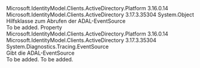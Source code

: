 <Type Name="AdalOption" FullName="Microsoft.IdentityModel.Clients.ActiveDirectory.AdalOption">
  <TypeSignature Language="C#" Value="public static class AdalOption" />
  <TypeSignature Language="ILAsm" Value=".class public auto ansi abstract sealed beforefieldinit AdalOption extends System.Object" />
  <TypeSignature Language="DocId" Value="T:Microsoft.IdentityModel.Clients.ActiveDirectory.AdalOption" />
  <TypeSignature Language="VB.NET" Value="Public Class AdalOption" />
  <TypeSignature Language="F#" Value="type AdalOption = class" />
  <AssemblyInfo>
    <AssemblyName>Microsoft.IdentityModel.Clients.ActiveDirectory.Platform</AssemblyName>
    <AssemblyVersion>3.16.0.14</AssemblyVersion>
  </AssemblyInfo>
  <AssemblyInfo>
    <AssemblyName>Microsoft.IdentityModel.Clients.ActiveDirectory</AssemblyName>
    <AssemblyVersion>3.17.3.35304</AssemblyVersion>
  </AssemblyInfo>
  <Base>
    <BaseTypeName>System.Object</BaseTypeName>
  </Base>
  <Interfaces />
  <Docs>
    <summary>
            Hilfsklasse zum Abrufen der ADAL-EventSource
            </summary>
    <remarks>To be added.</remarks>
  </Docs>
  <Members>
    <Member MemberName="AdalEventSource">
      <MemberSignature Language="C#" Value="public static System.Diagnostics.Tracing.EventSource AdalEventSource { get; }" />
      <MemberSignature Language="ILAsm" Value=".property class System.Diagnostics.Tracing.EventSource AdalEventSource" />
      <MemberSignature Language="DocId" Value="P:Microsoft.IdentityModel.Clients.ActiveDirectory.AdalOption.AdalEventSource" />
      <MemberSignature Language="VB.NET" Value="Public Shared ReadOnly Property AdalEventSource As EventSource" />
      <MemberSignature Language="F#" Value="member this.AdalEventSource : System.Diagnostics.Tracing.EventSource" Usage="Microsoft.IdentityModel.Clients.ActiveDirectory.AdalOption.AdalEventSource" />
      <MemberType>Property</MemberType>
      <AssemblyInfo>
        <AssemblyName>Microsoft.IdentityModel.Clients.ActiveDirectory.Platform</AssemblyName>
        <AssemblyVersion>3.16.0.14</AssemblyVersion>
      </AssemblyInfo>
      <AssemblyInfo>
        <AssemblyName>Microsoft.IdentityModel.Clients.ActiveDirectory</AssemblyName>
        <AssemblyVersion>3.17.3.35304</AssemblyVersion>
      </AssemblyInfo>
      <ReturnValue>
        <ReturnType>System.Diagnostics.Tracing.EventSource</ReturnType>
      </ReturnValue>
      <Docs>
        <summary>
            Gibt die ADAL-EventSource
            </summary>
        <value>To be added.</value>
        <remarks>To be added.</remarks>
      </Docs>
    </Member>
  </Members>
</Type>
